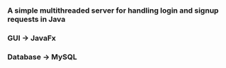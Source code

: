 ### A simple multithreaded server for handling login and signup requests in Java 
### GUI -> JavaFx
### Database -> MySQL

